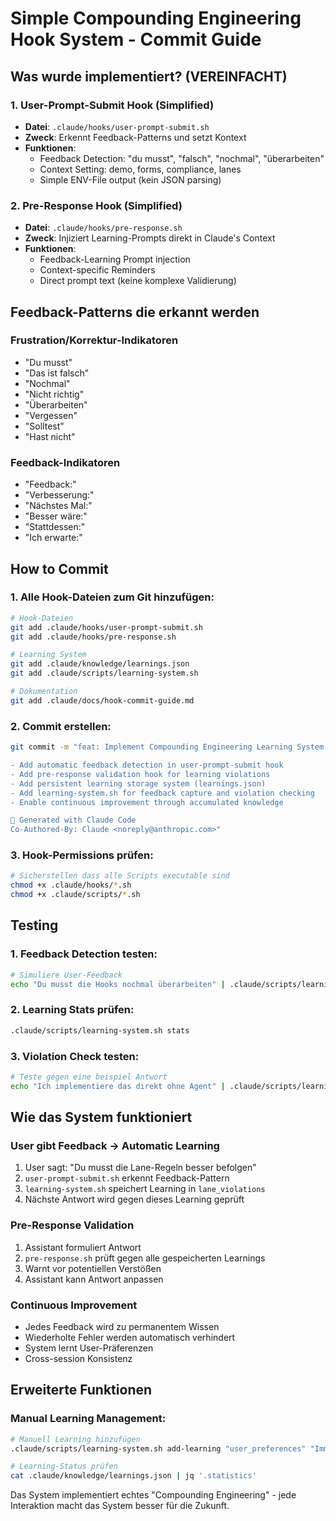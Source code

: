 # Simple Compounding Engineering Hook System - Commit Guide

## Was wurde implementiert? (VEREINFACHT)

### 1. User-Prompt-Submit Hook (Simplified)
- **Datei**: `.claude/hooks/user-prompt-submit.sh`  
- **Zweck**: Erkennt Feedback-Patterns und setzt Kontext
- **Funktionen**:
  - Feedback Detection: "du musst", "falsch", "nochmal", "überarbeiten"
  - Context Setting: demo, forms, compliance, lanes
  - Simple ENV-File output (kein JSON parsing)

### 2. Pre-Response Hook (Simplified)  
- **Datei**: `.claude/hooks/pre-response.sh`
- **Zweck**: Injiziert Learning-Prompts direkt in Claude's Context
- **Funktionen**:
  - Feedback-Learning Prompt injection
  - Context-specific Reminders  
  - Direct prompt text (keine komplexe Validierung)

## Feedback-Patterns die erkannt werden

### Frustration/Korrektur-Indikatoren
- "Du musst"
- "Das ist falsch" 
- "Nochmal"
- "Nicht richtig"
- "Überarbeiten"
- "Vergessen"
- "Solltest"
- "Hast nicht"

### Feedback-Indikatoren
- "Feedback:"
- "Verbesserung:"
- "Nächstes Mal:"
- "Besser wäre:"
- "Stattdessen:"
- "Ich erwarte:"

## How to Commit

### 1. Alle Hook-Dateien zum Git hinzufügen:
```bash
# Hook-Dateien
git add .claude/hooks/user-prompt-submit.sh
git add .claude/hooks/pre-response.sh

# Learning System
git add .claude/knowledge/learnings.json
git add .claude/scripts/learning-system.sh

# Dokumentation
git add .claude/docs/hook-commit-guide.md
```

### 2. Commit erstellen:
```bash
git commit -m "feat: Implement Compounding Engineering Learning System

- Add automatic feedback detection in user-prompt-submit hook
- Add pre-response validation hook for learning violations
- Add persistent learning storage system (learnings.json)
- Add learning-system.sh for feedback capture and violation checking
- Enable continuous improvement through accumulated knowledge

🤖 Generated with Claude Code
Co-Authored-By: Claude <noreply@anthropic.com>"
```

### 3. Hook-Permissions prüfen:
```bash
# Sicherstellen dass alle Scripts executable sind
chmod +x .claude/hooks/*.sh
chmod +x .claude/scripts/*.sh
```

## Testing

### 1. Feedback Detection testen:
```bash
# Simuliere User-Feedback
echo "Du musst die Hooks nochmal überarbeiten" | .claude/scripts/learning-system.sh capture-feedback
```

### 2. Learning Stats prüfen:
```bash
.claude/scripts/learning-system.sh stats
```

### 3. Violation Check testen:
```bash
# Teste gegen eine beispiel Antwort
echo "Ich implementiere das direkt ohne Agent" | .claude/scripts/learning-system.sh check-violations
```

## Wie das System funktioniert

### User gibt Feedback → Automatic Learning
1. User sagt: "Du musst die Lane-Regeln besser befolgen"
2. `user-prompt-submit.sh` erkennt Feedback-Pattern
3. `learning-system.sh` speichert Learning in `lane_violations`
4. Nächste Antwort wird gegen dieses Learning geprüft

### Pre-Response Validation
1. Assistant formuliert Antwort
2. `pre-response.sh` prüft gegen alle gespeicherten Learnings
3. Warnt vor potentiellen Verstößen
4. Assistant kann Antwort anpassen

### Continuous Improvement
- Jedes Feedback wird zu permanentem Wissen
- Wiederholte Fehler werden automatisch verhindert
- System lernt User-Präferenzen
- Cross-session Konsistenz

## Erweiterte Funktionen

### Manual Learning Management:
```bash
# Manuell Learning hinzufügen
.claude/scripts/learning-system.sh add-learning "user_preferences" "Immer @planning-lane-orchestrator für strategische Fragen verwenden" "lanes"

# Learning-Status prüfen
cat .claude/knowledge/learnings.json | jq '.statistics'
```

Das System implementiert echtes "Compounding Engineering" - jede Interaktion macht das System besser für die Zukunft.